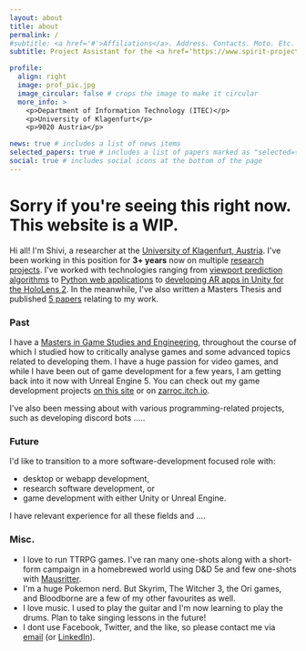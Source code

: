 ```yaml
---
layout: about
title: about
permalink: /
#subtitle: <a href='#'>Affiliations</a>. Address. Contacts. Moto. Etc.
subtitle: Project Assistant for the <a href='https://www.spirit-project.eu/'>SPIRIT Project</a> at <a href='https://itec.aau.at/'>ITEC</a>, <a href="https://www.aau.at/">University of Klagenfurt</a>.

profile:
  align: right
  image: prof_pic.jpg
  image_circular: false # crops the image to make it circular
  more_info: >
    <p>Department of Information Technology (ITEC)</p>
    <p>University of Klagenfurt</p>
    <p>9020 Austria</p>

news: true # includes a list of news items
selected_papers: true # includes a list of papers marked as "selected={true}"
social: true # includes social icons at the bottom of the page
---
```


# Sorry if you're seeing this right now. This website is a WIP.

Hi all! I'm Shivi, a researcher at the [University of Klagenfurt, Austria](https://www.aau.at/). I've been working in this position for **3+ years** now on multiple [research](https://5gplayground.at/use-cases/#virtual-reality) [projects](https://www.spirit-project.eu/). I've worked with technologies ranging from [viewport prediction algorithms](https://ieeexplore.ieee.org/abstract/document/10019680/) to [Python web applications](https://ieeexplore.ieee.org/abstract/document/10019680/) to [developing AR apps in Unity for the HoloLens 2](https://ieeexplore.ieee.org/abstract/document/10178443/). In the meanwhile, I've also written a Masters Thesis and published [5 papers](/publications) relating to my work.

### Past

I have a [Masters in Game Studies and Engineering](https://www.aau.at/en/studien/master-game-studies-and-engineering/), throughout the course of which I studied how to critically analyse games and some advanced topics related to developing them. I have a huge passion for video games, and while I have been out of game development for a few years, I am getting back into it now with Unreal Engine 5. You can check out my game development projects [on this site](/projects) or on [zarroc.itch.io](https://zarroc.itch.io/).

I've also been messing about with various programming-related projects, such as developing discord bots .....

### Future

I'd like to transition to a more software-development focused role with:
- desktop or webapp development,
- research software development, or
- game development with either Unity or Unreal Engine.

I have relevant experience for all these fields and ....

### Misc.

- I love to run TTRPG games. I've ran many one-shots along with a short-form campaign in a homebrewed world using D&D 5e and few one-shots with [Mausritter](https://mausritter.com/).
- I'm a huge Pokemon nerd. But Skyrim, The Witcher 3, the Ori games, and Bloodborne are a few of my other favourites as well.
- I love music. I used to play the guitar and I'm now learning to play the drums. Plan to take singing lessons in the future!
- I dont use Facebook, Twitter, and the like, so please contact me via [email](mailto:shivivats7@gmail.com) (or [LinkedIn](https://www.linkedin.com/in/shivivats/)).



<!--
Link to your social media connections, too. This theme is set up to use [Font Awesome icons](https://fontawesome.com/) and [Academicons](https://jpswalsh.github.io/academicons/), like the ones below. Add your Facebook, Twitter, LinkedIn, Google Scholar, or just disable all of them.
//-->